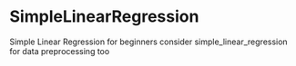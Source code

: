# SimpleLinearRegression
Simple Linear Regression for beginners
consider simple_linear_regression for data preprocessing too
